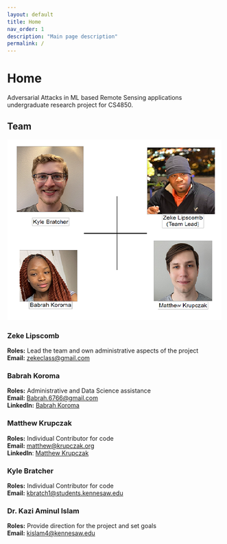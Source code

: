 ```yaml
---
layout: default
title: Home
nav_order: 1
description: "Main page description"
permalink: /
---
```


# Home

Adversarial Attacks in ML based Remote Sensing applications undergraduate research project for CS4850.

## Team

![Zeke image](./assets/Team.png)

### Zeke Lipscomb

**Roles:** Lead the team 
and own administrative aspects of the project<br>
**Email:** [zekeclass@gmail.com](mailto:zekeclass@gmail.com)

### Babrah Koroma

**Roles:** Administrative and Data Science assistance<br>
**Email:** [Babrah.6766@gmail.com](mailto:Babrah.6766@gmail.com)<br>
**LinkedIn:** [Babrah Koroma](https://www.linkedin.com/in/babrahkoroma/)

### Matthew Krupczak

**Roles:** Individual Contributor for code<br>
**Email:** [matthew@krupczak.org](mailto:matthew@krupczak.org)<br>
**LinkedIn**: [Matthew Krupczak](https://www.linkedin.com/in/matthew-krupczak/)

### Kyle Bratcher

**Roles:** Individual Contributor for code<br>
**Email:** [kbratch1@students.kennesaw.edu](mailto:kbratch1@students.kennesaw.edu)

### Dr. Kazi Aminul Islam

**Roles:** Provide direction for the project and set goals<br>
**Email:** [kislam4@kennesaw.edu](mailto:kislam4@kennesaw.edu)
